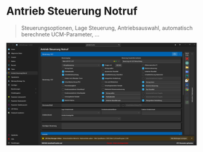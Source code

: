 # Antrieb Steuerung Notruf

>Steuerungsoptionen, Lage Steuerung, Antriebsauswahl, automatisch berechnete UCM-Parameter, …

![image](/LiftDataManager/Docs/HelpImages/image63.png)  

[//]: # (Tags: Antrieb Steuerung Notruf | Steuerungsoptionen | Lage Steuerung | Antriebsauswahl | automatisch berechnete UCM-Parameter)  
